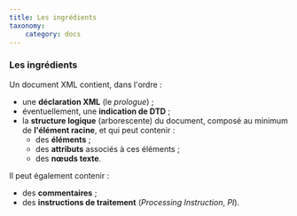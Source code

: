 ```yaml
---
title: Les ingrédients
taxonomy:
    category: docs
---
```


### Les ingrédients
Un document XML contient, dans l'ordre :

* une __déclaration XML__ (le _prologue_) ;
* éventuellement, une __indication de DTD__ ;
* la __structure logique__ (arborescente) du document, composé au minimum de __l'élément racine__, et qui peut contenir  :
    * des __éléments__ ;
    * des __attributs__ associés à ces éléments ;
    * des __nœuds texte__.

Il peut également contenir :

* des __commentaires__ ;
* des __instructions de traitement__ (_Processing Instruction_, _PI_).
